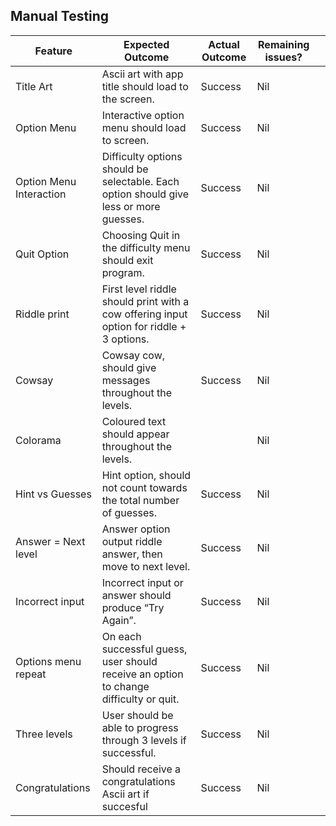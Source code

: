 ## Manual Testing
|Feature | Expected Outcome  | Actual Outcome | Remaining issues?   |   |
|---|---|---|---|---|
|Title Art| Ascii art with app title should load to the screen. | Success | Nil  |   |   |
|Option Menu| Interactive option menu should load to screen.| Success | Nil  |   |
|Option Menu Interaction | Difficulty options should be selectable. Each option should give less or more guesses.  | Success  | Nil  |   |
|Quit Option| Choosing Quit in the difficulty menu should exit program. | Success | Nil  |   |   |
|Riddle print| First level riddle should print with a cow offering input option for riddle + 3 options. | Success | Nil  |
|Cowsay | Cowsay cow, should give messages throughout the levels.| Success | Nil  |
|Colorama | Coloured text should appear throughout the levels. | | Nil  |   |
|Hint vs Guesses| Hint option, should not count towards the total number of guesses. | Success | Nil  |
|Answer = Next level | Answer option output riddle answer, then move to next level.| Success | Nil  |
|Incorrect input | Incorrect input or answer should produce “Try Again”.| Success | Nil  |
|Options menu repeat | On each successful guess, user should receive an option to change difficulty or quit. | Success | Nil  |
|Three levels | User should be able to progress through 3 levels if successful. | Success | Nil  |
|Congratulations  | Should receive a congratulations Ascii art if succesful| Success | Nil  |